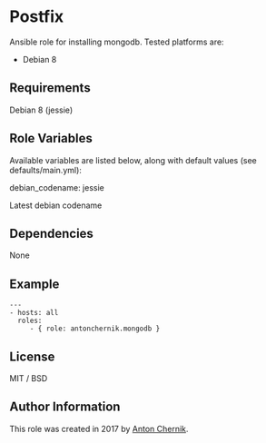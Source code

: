 Postfix
=========

Ansible role for installing mongodb. Tested platforms are:
* Debian 8

Requirements
------------

Debian 8 (jessie)

Role Variables
--------------

Available variables are listed below, along with default values (see defaults/main.yml):

debian_codename: jessie

Latest debian codename

Dependencies
------------

None

Example 
----------------
    ---
    - hosts: all
      roles:
         - { role: antonchernik.mongodb }

License
-------

MIT / BSD

Author Information
------------------

This role was created in 2017 by [Anton Chernik](https://github.com/antonchernik).
